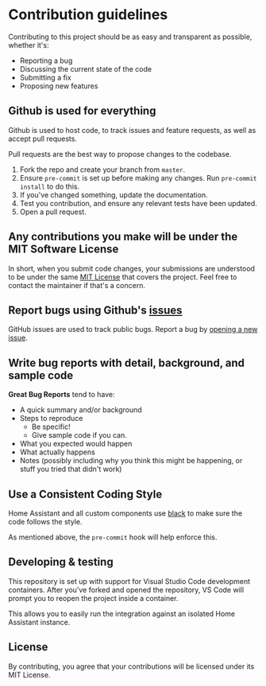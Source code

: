 # Contribution guidelines

Contributing to this project should be as easy and transparent as possible, whether it's:

- Reporting a bug
- Discussing the current state of the code
- Submitting a fix
- Proposing new features

## Github is used for everything

Github is used to host code, to track issues and feature requests, as well as accept pull requests.

Pull requests are the best way to propose changes to the codebase.

1. Fork the repo and create your branch from `master`.
2. Ensure `pre-commit` is set up before making any changes. Run `pre-commit install` to do this.
3. If you've changed something, update the documentation.
4. Test you contribution, and ensure any relevant tests have been updated.
5. Open a pull request.

## Any contributions you make will be under the MIT Software License

In short, when you submit code changes, your submissions are understood to be under the same [MIT License](http://choosealicense.com/licenses/mit/) that covers the project. Feel free to contact the maintainer if that's a concern.

## Report bugs using Github's [issues](../../issues)

GitHub issues are used to track public bugs.
Report a bug by [opening a new issue](../../issues/new/choose).

## Write bug reports with detail, background, and sample code

**Great Bug Reports** tend to have:

- A quick summary and/or background
- Steps to reproduce
  - Be specific!
  - Give sample code if you can.
- What you expected would happen
- What actually happens
- Notes (possibly including why you think this might be happening, or stuff you tried that didn't work)

## Use a Consistent Coding Style

Home Assistant and all custom components use [black](https://github.com/ambv/black) to make sure the code follows the style.

As mentioned above, the `pre-commit` hook will help enforce this.

## Developing & testing

This repository is set up with support for Visual Studio Code development containers. After you've forked and opened the repository, VS Code will prompt you to reopen the project inside a container.

This allows you to easily run the integration against an isolated Home Assistant instance.

## License

By contributing, you agree that your contributions will be licensed under its MIT License.
